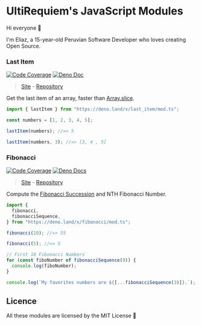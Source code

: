 # UltiRequiem's JavaScript Modules

Hi everyone 👋

I'm Eliaz, a 15-year-old Peruvian Software Developer who loves creating Open
Source.

### Last Item

[![Code Coverage](https://codecov.io/gh/ultirequiem/last_item/branch/main/graph/badge.svg)](https://codecov.io/gh/ultirequiem/last_item)
[![Deno Doc](https://doc.deno.land/badge.svg)](https://doc.deno.land/https/deno.land/x/last_item/mod.ts)

> [Site](https://ulti.js.org/last_item) -
> [Repository](https://github.com/ultirequiem/last_item)

Get the last item of an array, faster than
[Array.slice](https://developer.mozilla.org/en-US/docs/Web/JavaScript/Reference/Global_Objects/Array/slice).

```javascript
import { lastItem } from "https://deno.land/x/last_item/mod.ts";

const numbers = [1, 2, 3, 4, 5];

lastItem(numbers); //=> 5

lastItem(numbers, 3); //=> [3, 4 , 5]
```

### Fibonacci

[![Code Coverage](https://codecov.io/gh/ultirequiem/fibonacci/branch/main/graph/badge.svg)](https://codecov.io/gh/ultirequiem/fibonacci)
[![Deno Docs](https://doc.deno.land/badge.svg)](https://doc.deno.land/https/deno.land/x/fibonacci/mod.ts)

> [Site](https://ulti.js.org/fibonacci) -
> [Repository](https://github.com/ultirequiem/fibonacci)

Compute the
[Fibonacci Succession](https://en.wikipedia.org/wiki/Fibonacci_number) and NTH
Fibonacci Number.

```javascript
import {
  fibonacci,
  fibonacciSequence,
} from "https://deno.land/x/fibonacci/mod.ts";

fibonacci(10); //=> 55

fibonacci(5); //=> 5

// First 10 Fibonacci Numbers
for (const fiboNumber of fibonacciSequence(9)) {
  console.log(fiboNumber);
}

console.log(`My favorites numbers are ${[...fibonacciSequence(3)]}.`);
```

## Licence

All these modules are licensed by the MIT License 📄
